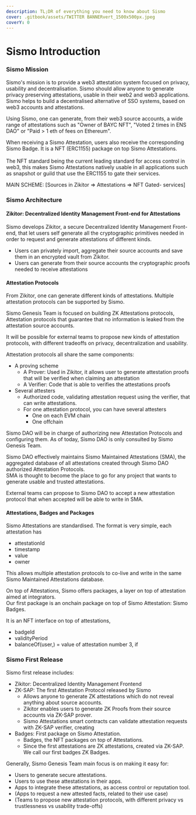 ```yaml
---
description: TL;DR of everything you need to know about Sismo
cover: .gitbook/assets/TWITTER BANNERvert_1500x500px.jpeg
coverY: 0
---
```


# Sismo Introduction

### Sismo Mission

Sismo's mission is to provide a web3 attestation system focused on privacy, usability and decentralisation. Sismo should allow anyone to generate privacy preserving attestations, usable in their web2 and web3 applications.\
Sismo helps to build a decentralised alternative of SSO systems, based on web3 accounts and attestations.

Using Sismo, one can generate, from their web3 source accounts, a wide range of attestations such as "Owner of BAYC NFT", "Voted 2 times in ENS DAO" or "Paid > 1 eth of fees on Ethereum".

When receiving a Sismo Attestation, users also receive the corresponding Sismo Badge. It is a NFT (ERC1155) package on top Sismo Attestations. \
\
The NFT standard being the current leading standard for access control in web3, this makes Sismo Attestations natively usable in all applications such as snapshot or guild that use the ERC1155 to gate their services.

MAIN SCHEME: \[Sources in Zikitor => Attestations => NFT Gated- services]



### Sismo Architecture

#### Zikitor: Decentralized Identity Management Front-end for Attestations

Sismo develops Zikitor, a secure Decentralized Identity Management Front-end, that let users self generate all the cryptographic primitives needed in order to request and generate attestations of different kinds.

* Users can privately import, aggregate their source accounts and save them in an encrypted vault from Zikitor.&#x20;
* Users can generate from their source accounts the cryptographic proofs needed to receive attestations

#### Attestation Protocols

From Zikitor, one can generate different kinds of attestations. Multiple attestation protocols can be supported by Sismo.&#x20;

Sismo Genesis Team is focused on building ZK Attestations protocols, Attestation protocols that guarantee that no information is leaked from the attestation source accounts.&#x20;

It will be possible for external teams to propose new kinds of attestation protocols, with different tradeoffs on privacy, decentralization and usability.

Attestation protocols all share the same components:

* A proving scheme
  * A Prover: Used in Zikitor, it allows user to generate attestation proofs that will be verified when claiming an attestation
  * A Verifier: Code that is able to verifies the attestations proofs
* Several attesters
  * Authorized code, validating attestation request using the verifier, that can write attestations.
  * For one attestation protocol, you can have several attesters
    * One on each EVM chain
    * One offchain

Sismo DAO will be in charge of authorizing new Attestation Protocols and configuring them. As of today, Sismo DAO is only consulted by Sismo Genesis Team.

Sismo DAO effectively maintains Sismo Maintained Attestations (SMA), the aggregated database of all attestations created through Sismo DAO authorized Attestation Protocols. \
SMA is thought to become the place to go for any project that wants to generate usable and trusted attestations.

External teams can propose to Sismo DAO to accept a new attestation protocol that when accepted will be able to write in SMA.

#### Attestations, Badges and Packages

Sismo Attestations are standardised. The format is very simple, each attestation has

* attestationId
* timestamp&#x20;
* value&#x20;
* owner

This allows multiple attestation protocols to co-live and write in the same Sismo Maintained Attestations database.

On top of Attestations, Sismo offers packages, a layer on top of attestation aimed at integrators.\
Our first package is an onchain package on top of Sismo Attestation: Sismo Badges.

It is an NFT interface on top of attestations,&#x20;

* badgeId
* validityPeriod
* balanceOf(user,) = value of attestation number 3, if&#x20;



### Sismo First Release

Sismo first release includes:&#x20;

* Zikitor: Decentralized Identity Management Frontend
* ZK-SAP: The first Attestation Protocol released by Sismo
  * Allows anyone to generate ZK attestations which do not reveal anything about source accounts.
  * Zikitor enables users to generate ZK Proofs from their source accounts via ZK-SAP prover.
  * Sismo Attestations smart contracts can validate attestation requests with ZK-SAP verifier, creating&#x20;
* Badges: First package on Sismo Attestation.
  * Badges, the NFT packages on top of Attestations.&#x20;
  * Since the first attestations are ZK attestations, created via ZK-SAP. We call our first badges ZK Badges.

Generally, Sismo Genesis Team main focus is on making it easy for:

* Users to generate secure attestations.
* Users to use these attestations in their apps.
* Apps to integrate these attestations, as access control or reputation tool.
* (Apps to request a new attested facts, related to their use case)
* (Teams to propose new attestation protocols, with different privacy vs trustlessness vs usability trade-offs)




